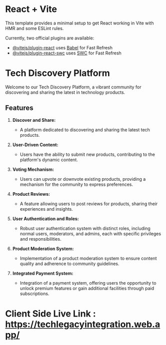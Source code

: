 # React + Vite

This template provides a minimal setup to get React working in Vite with HMR and some ESLint rules.

Currently, two official plugins are available:

- [@vitejs/plugin-react](https://github.com/vitejs/vite-plugin-react/blob/main/packages/plugin-react/README.md) uses [Babel](https://babeljs.io/) for Fast Refresh
- [@vitejs/plugin-react-swc](https://github.com/vitejs/vite-plugin-react-swc) uses [SWC](https://swc.rs/) for Fast Refresh


# Tech Discovery Platform

Welcome to our Tech Discovery Platform, a vibrant community for discovering and sharing the latest in technology products.

## Features

1. **Discover and Share:**
   - A platform dedicated to discovering and sharing the latest tech products.

2. **User-Driven Content:**
   - Users have the ability to submit new products, contributing to the platform's dynamic content.

3. **Voting Mechanism:**
   - Users can upvote or downvote existing products, providing a mechanism for the community to express preferences.

4. **Product Reviews:**
   - A feature allowing users to post reviews for products, sharing their experiences and insights.

5. **User Authentication and Roles:**
   - Robust user authentication system with distinct roles, including normal users, moderators, and admins, each with specific privileges and responsibilities.

6. **Product Moderation System:**
   - Implementation of a product moderation system to ensure content quality and adherence to community guidelines.

7. **Integrated Payment System:**
   - Integration of a payment system, offering users the opportunity to unlock premium features or gain additional facilities through paid subscriptions.


# Client Side Live Link : https://techlegacyintegration.web.app/